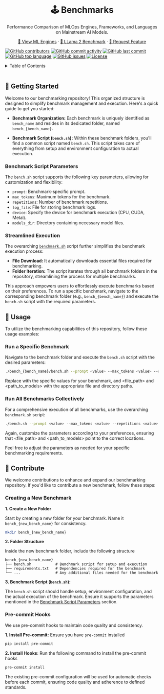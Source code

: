 <div align="center">

  <h1 align="center">🕹️ Benchmarks</h1>
    <p align="center">Performance Comparison of MLOps Engines, Frameworks, and Languages on Mainstream AI Models.</p>
    <p align="center">
         <a href="https://github.com/premAI-io/benchmarks/blob/main/docs/ml_engines.md">👀 View ML Engines</a>
         ·
        <a href="https://github.com/premAI-io/benchmarks/blob/main/docs/llama2.md">🦙 LLama 2 Benchmark</a>
        ·
        <a href="https://github.com/premAI-io/benchmarks/issues">🐞 Request Feature</a>
    </p>
</div>

[![GitHub contributors](https://img.shields.io/github/contributors/premAI-io/benchmarks.svg)](https://github.com/premAI-io/benchmarks/graphs/contributors)
[![GitHub commit activity](https://img.shields.io/github/commit-activity/m/premAI-io/benchmarks.svg)](https://github.com/premAI-io/benchmarks/commits/master)
[![GitHub last commit](https://img.shields.io/github/last-commit/premAI-io/benchmarks.svg)](https://github.com/premAI-io/benchmarks/commits/master)
[![GitHub top language](https://img.shields.io/github/languages/top/premAI-io/benchmarks.svg)](https://github.com/premAI-io/benchmarks)
[![GitHub issues](https://img.shields.io/github/issues/premAI-io/benchmarks.svg)](https://github.com/premAI-io/benchmarks/issues)
[![License](https://img.shields.io/badge/License-MIT-blue.svg)](LICENSE)


<details>
  <summary>Table of Contents</summary>
  <ol>
    <li><a href="#getting-started">Getting started</a></li>
    <li><a href="#usage">Usage</a></li>
    <li><a href="#contribute">Contribute</a></li>
  </ol>
</details>

</br>

## 🚀 Getting Started

Welcome to our benchmarking repository! This organized structure is designed to simplify benchmark management and execution. Here's a quick guide to get you started:

- **Benchmark Organization:** Each benchmark is uniquely identified as `bench_name` and resides in its dedicated folder, named `bench_{bench_name}`.

- **Benchmark Script (`bench.sh`):** Within these benchmark folders, you'll find a common script named `bench.sh`. This script takes care of everything from setup and environment configuration to actual execution.

### Benchmark Script Parameters

The `bench.sh` script supports the following key parameters, allowing for customization and flexibility:

- `prompt`: Benchmark-specific prompt.
- `max_tokens`: Maximum tokens for the benchmark.
- `repetitions`: Number of benchmark repetitions.
- `log_file`: File for storing benchmark logs.
- `device`: Specify the device for benchmark execution (CPU, CUDA, Metal).
- `models_dir`: Directory containing necessary model files.

### Streamlined Execution

The overarching [`benchmark.sh`](./benchmark.sh) script further simplifies the benchmark execution process:

- **File Download:** It automatically downloads essential files required for benchmarking.
- **Folder Iteration:** The script iterates through all benchmark folders in the repository, streamlining the process for multiple benchmarks.

This approach empowers users to effortlessly execute benchmarks based on their preferences. To run a specific benchmark, navigate to the corresponding benchmark folder (e.g., `bench_{bench_name}`) and execute the `bench.sh` script with the required parameters.

## 📄 Usage

To utilize the benchmarking capabilities of this repository, follow these usage examples:

### Run a Specific Benchmark

Navigate to the benchmark folder and execute the `bench.sh` script with the desired parameters:

```bash
./bench_{bench_name}/bench.sh --prompt <value> --max_tokens <value> --repetitions <value> --log_file <file_path> --device <cpu/cuda/metal> --models_dir <path_to_models>
```

Replace <value> with the specific values for your benchmark, and <file_path> and <path_to_models> with the appropriate file and directory paths.

### Run All Benchmarks Collectively

For a comprehensive execution of all benchmarks, use the overarching `benchmark.sh` script:

```bash
./bench.sh --prompt <value> --max_tokens <value> --repetitions <value> --log_file <file_path> --device <cpu/cuda/metal> --models_dir <path_to_models>
```

Again, customize the parameters according to your preferences, ensuring that <file_path> and <path_to_models> point to the correct locations.

Feel free to adjust the parameters as needed for your specific benchmarking requirements.

## 🤝 Contribute

We welcome contributions to enhance and expand our benchmarking repository. If you'd like to contribute a new benchmark, follow these steps:

### Creating a New Benchmark

**1. Create a New Folder**

Start by creating a new folder for your benchmark. Name it `bench_{new_bench_name}` for consistency.

```bash
mkdir bench_{new_bench_name}
```

**2. Folder Structure**

Inside the new benchmark folder, include the following structure

```
bench_{new_bench_name}
├── bench.sh           # Benchmark script for setup and execution
├── requirements.txt   # Dependencies required for the benchmark
└── ...                # Any additional files needed for the benchmark
```

**3. Benchmark Script (`bench.sh`):**

The `bench.sh` script should handle setup, environment configuration, and the actual execution of the benchmark. Ensure it supports the parameters mentioned in the [Benchmark Script Parameters](#benchmark-script-parameters) section.

### Pre-commit Hooks

We use pre-commit hooks to maintain code quality and consistency.

**1. Install Pre-commit:** Ensure you have `pre-commit` installed

```bash
pip install pre-commit
```

**2. Install Hooks:** Run the following command to install the pre-commit hooks

```bash
pre-commit install
```

The existing pre-commit configuration will be used for automatic checks before each commit, ensuring code quality and adherence to defined standards.
